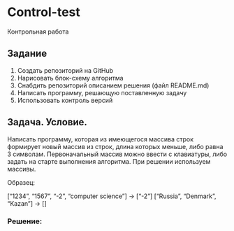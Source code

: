 # Control-test
Контрольная работа

## Задание

1. Создать репозиторий на  GitHub
2. Нарисовать блок-схему алгоритма
3.  Снабдить репозиторий описанием решения (файл README.md)
4.  Написать программу, решающую поставленную задачу
5.  Использовать контроль версий

## Задача. Условие.

Написать программу, которая из имеющегося массива строк формирует новый массив из строк, длина которых меньше, либо равна 3 символам. Первоначальный массив можно ввести с клавиатуры, либо задать на старте выполнения алгоритма. При решении  используем массивы.

Образец:

[“1234”, “1567”, “-2”, “computer science”] → [“-2”]
[“Russia”, “Denmark”, “Kazan”] → []

### Решение:


